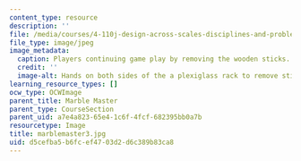 ```yaml
---
content_type: resource
description: ''
file: /media/courses/4-110j-design-across-scales-disciplines-and-problem-contexts-spring-2013/d5cefba5b6fcef4703d2d6c389b83ca8_marblemaster3.jpg
file_type: image/jpeg
image_metadata:
  caption: Players continuing game play by removing the wooden sticks.
  credit: ''
  image-alt: Hands on both sides of the a plexiglass rack to remove sticks.
learning_resource_types: []
ocw_type: OCWImage
parent_title: Marble Master
parent_type: CourseSection
parent_uid: a7e4a823-65e4-1c6f-4fcf-682395bb0a7b
resourcetype: Image
title: marblemaster3.jpg
uid: d5cefba5-b6fc-ef47-03d2-d6c389b83ca8
---
```

